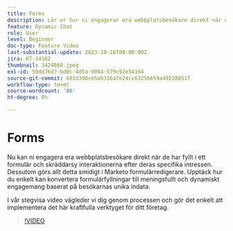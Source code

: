 ```yaml
---
title: Forms
description: Lär er hur ni engagerar era webbplatsbesökare direkt när de fyller i ett formulär.
feature: Dynamic Chat
role: User
level: Beginner
doc-type: Feature Video
last-substantial-update: 2023-10-16T00:00:00Z
jira: KT-14162
thumbnail: 3424868.jpeg
exl-id: 50dd76d7-bd0c-4d5a-9094-579c92e54164
source-git-commit: 681d390ce5ab336a7e24cc63256659a492288517
workflow-type: tm+mt
source-wordcount: '86'
ht-degree: 0%

---
```


# Forms

Nu kan ni engagera era webbplatsbesökare direkt när de har fyllt i ett formulär och skräddarsy interaktionerna efter deras specifika intressen. Dessutom görs allt detta smidigt i Marketo formulärredigerare. Upptäck hur du enkelt kan konvertera formulärfyllningar till meningsfullt och dynamiskt engagemang baserat på besökarnas unika indata.

I vår stegvisa video vägleder vi dig genom processen och gör det enkelt att implementera det här kraftfulla verktyget för ditt företag.

>[!VIDEO](https://video.tv.adobe.com/v/3424868/?learn=on)
